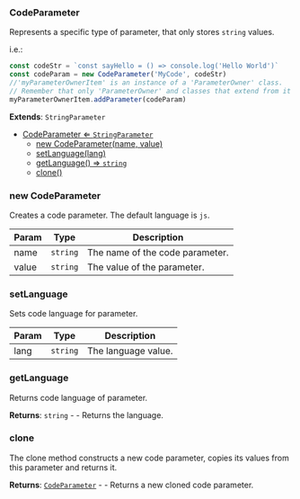 <a name="CodeParameter"></a>

### CodeParameter 
Represents a specific type of parameter, that only stores `string` values.

i.e.:
```javascript
const codeStr = `const sayHello = () => console.log('Hello World')`
const codeParam = new CodeParameter('MyCode', codeStr)
//'myParameterOwnerItem' is an instance of a 'ParameterOwner' class.
// Remember that only 'ParameterOwner' and classes that extend from it can host 'Parameter' objects.
myParameterOwnerItem.addParameter(codeParam)
```


**Extends**: <code>StringParameter</code>  

* [CodeParameter ⇐ <code>StringParameter</code>](#CodeParameter)
    * [new CodeParameter(name, value)](#new-CodeParameter)
    * [setLanguage(lang)](#setLanguage)
    * [getLanguage() ⇒ <code>string</code>](#getLanguage)
    * [clone()](#clone)

<a name="new_CodeParameter_new"></a>

### new CodeParameter
Creates a code parameter.
The default language is `js`.


| Param | Type | Description |
| --- | --- | --- |
| name | <code>string</code> | The name of the code parameter. |
| value | <code>string</code> | The value of the parameter. |

<a name="CodeParameter+setLanguage"></a>

### setLanguage
Sets code language for parameter.



| Param | Type | Description |
| --- | --- | --- |
| lang | <code>string</code> | The language value. |

<a name="CodeParameter+getLanguage"></a>

### getLanguage
Returns code language of parameter.


**Returns**: <code>string</code> - - Returns the language.  
<a name="CodeParameter+clone"></a>

### clone
The clone method constructs a new code parameter,
copies its values from this parameter and returns it.


**Returns**: [<code>CodeParameter</code>](#CodeParameter) - - Returns a new cloned code parameter.  
